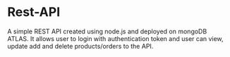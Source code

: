 # Rest-API
A simple REST API created using node.js and deployed on mongoDB ATLAS. It allows user to login with authentication token and user can view, update add and delete products/orders to the API.
